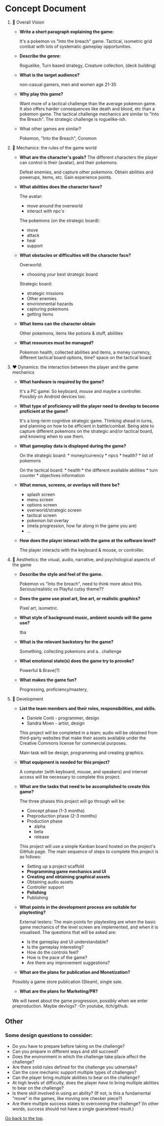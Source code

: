 # Concept Document

1. :blue_heart: Overall Vision 
    * **Write a short paragraph explaining the game:**

        It's a pokemon vs "Into the breach" game. Tactical, isometric grid combat with lots of systematic gameplay opportunities.
            
    * **Describe the genre:**

         Roguelike, Turn based strategy, Creature collection, (deck building)
        
    * **What is the target audience?**
    
        non-casual gamers, men and women age 21-35
        
    * **Why play this game?**

        Want more of a tactical challenge than the average pokemon game. It also offers harder consequences like death and blood, etc than a pokemon game.
        The tactical challenge mechanics are similar to "Into the Breach".
        The strategic challenge is roguelike-ish.

    * What other games are similar?

        Pokemon, "Into the Breach", Coromon

    
2. :purple_heart: Mechanics: the rules of the game world
    * **What are the character's goals?**
        The different characters the player can control is their (avatar), and their pokemons.

        Defeat enemies, and capture other pokemons. Obtain abilities and powerups, items, etc. Gain experience points.

    * **What abilities does the character have?**

        The avatar:
        * move around the overworld
        * interact with npc's

        The pokemons (on the strategic board):
        * move
        * attack
        * heal
        * support

        
    * **What obstacles or difficulties will the character face?**
        
        Overworld:
        * choosing your best strategic board

        Strategic board:
        * strategic missions
        * Other enemies
        * environmental hazards
        * capturing pokemons
        * getting items

    * **What items can the character obtain**

        Other pokemons, items like potions & stuff, abilities
        
    * **What resources must be managed?**  

        Pokemon health, collected abilities and items, a money currency, different tactical board options, time? space on the tactical board
        
 3. :heart: Dynamics: the interaction between the player and the game mechanics
    * **What hardware is required by the game?** 

        It's a PC game: So keyboard, mouse and maybe a controller. 
        Possibly on Android devices too.
        
    * **What type of proficiency will the player need to develop to become proficient at the game?**

        It's a long-term cognitive strategic game. Thinking ahead in turns, and planning on how to be efficient in battle/combat. Being able to capture different pokemons on the strategic and/or tactical board, and knowing when to use them.

       
    * **What gameplay data is displayed during the game?**

        On the strategic board: 
            * money/currency
            * npcs
            * health?
            * list of pokemons

        On the tactical board: 
            * health
            * the different available abilities
            * turn counter
            * objectives information
    
    * **What menus, screens, or overlays will there be?**

        * splash screen
        * menu screen
        * options screen
        * overworld/strategic screen
        * tactical screen
        * pokemon list overlay
        * (meta progression, how far along in the game you are)
        * ...
   
    * **How does the player interact with the game at the software level?**

        The player interacts with the keyboard & mouse, or controller.

    
4. :green_heart: Aesthetics: the visual, audio, narrative, and psychological aspects of the game
    * **Describe the style and feel of the game.**

        Pokemon vs "Into the breach", need to think more about this.
        Serious/realistic vs Playful cutsy theme??

    * **Does the game use pixel art, line art, or realistic graphics?**
        
        Pixel art, isometric.

    * **What style of background music, ambient sounds will the game use?**
           
        tba

    * **What is the relevant backstory for the game?** 
        
        Something, collecting pokemons and a.. challenge

    * **What emotional state(s) does the game try to provoke?**
       
       Powerful & Brave(?)

    * **What makes the game fun?**

        Progressing, proficiency/mastery, 

        
5. :yellow_heart: Development 
    
    * **List the team members and their roles, responsibilities, and skills.**  

        * Daniele Conti - programmer, design
        * Sandra Moen   - artist, design
      
        This project will be completed in a team; audio will be obtained from third-party websites that make their assets available under the Creative Commons license for commercial purposes.
        
        Main task will be design, programming and creating graphics.
    
    * **What equipment is needed for this project?**   

        A computer (with keyboard, mouse, and speakers) and internet access will be necessary to complete this project.
    
    * **What are the tasks that need to be accomplished to create this game?**    

        The three phases this project will go through will be: 
        * Concept phase (1-3 months)
        * Preproduction phase (2-3 months)
        * Production phase
            * alpha
            * beta
            * release

        This project will use a simple Kanban board hosted on the project's GitHub page.
        The main sequence of steps to complete this project is as follows:    
        * Setting up a project scaffold
        * **Programming game mechanics and UI**
        * **Creating and obtaining graphical assets**
        * Obtaining audio assets
        * Controller support
        * **Polishing**
        * Publishing

    * **What points in the development process are suitable for playtesting?**    

        External testers:
        The main points for playtesting are when the basic game mechanics of the level screen are implemented, and when it is visualised. The questions that will be asked are:         
        * Is the gameplay and UI understandable?
        * Is the gameplay interesting?
        * How do the controls feel?
        * How is the pace of the game?
        * Are there any improvement suggestions?        
    
    * **What are the plans for publication and Monetization?**

    Possibly a game store publication (Steam), single sale.

    * **What are the plans for Marketing/PR?**

    We will tweet about the game progression, possibly when we enter preproduction. Maybe devlogs? -On youtube, itch/github.

## Other
### Some design questions to consider:
* Do you have to prepare before taking on the challenge?
* Can you prepare in different ways and still succeed?
* Does the environment in which the challenge take place affect the challenge?
* Are there solid rules defined for the challenge you udnertake?
* Can the core mechanic support multiple types of challenges?
* Can the player bring multiple abilities to bear on the challenge?
* At high levels of difficulty, does the player *have* to bring multiple abilities to bear on the challenge?
* Is there skill involved in using an ability? (If not, is this a fundamental "move" in the games, like moving one checker piece?)
* Are there multiple success states to overcoming the challenge? )In other words, success should not have a single guaranteed result.)

[Go back to the top]().

